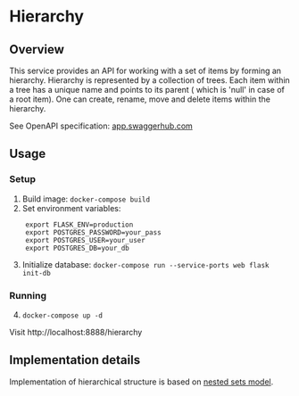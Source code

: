 
# Hierarchy

## Overview

This service provides an API for working with a set of items by forming an hierarchy. Hierarchy is represented by a collection of trees.
Each item within a tree has a unique name and points to its parent ( which is 'null' in case of a root item).
One can create, rename, move and delete items within the hierarchy.

See OpenAPI specification: [app.swaggerhub.com](https://app.swaggerhub.com/apis-docs/r4victor/Hierarchy/0.1.0#/)

## Usage

### Setup

1. Build image: `docker-compose build`
2. Set environment variables:
```
    export FLASK_ENV=production
    export POSTGRES_PASSWORD=your_pass
    export POSTGRES_USER=your_user
    export POSTGRES_DB=your_db
```
3. Initialize database: `docker-compose run --service-ports web flask init-db`

### Running

4. `docker-compose up -d`

Visit http://localhost:8888/hierarchy

## Implementation details

Implementation of hierarchical structure is based on [nested sets model](https://en.wikipedia.org/wiki/Nested_set_model).

